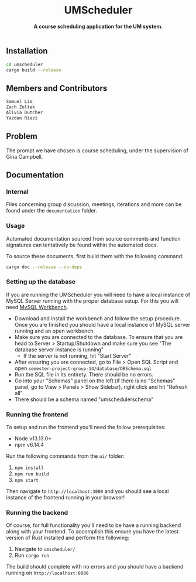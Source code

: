 <h1 align="center">UMScheduler</h1>
<div align="center">
  <strong>
    A course scheduling application for the UM system.
  </strong>
</div>

<br />

## Installation

```sh
cd umscheduler
cargo build --release
```

## Members and Contributors

```md
Samuel Lim
Zach Zoltek
Alivia Dutcher
Yazdan Riazi
```

## Problem

The prompt we have chosen is course scheduling, under the supervision of Gina Campbell.

## Documentation

### Internal

Files concerning group discussion, meetings, iterations and more can be found under the `documentation` folder.

### Usage

Automated documentation sourced from source comments and function signatures can tentatively be found within the automated docs.

To source these documents, first build them with the following command:

```sh
cargo doc --release --no-deps
```

### Setting up the database

If you are running the UMScheduler you will need to have a local instance of MySQL Server running with the proper database setup. For this you will need [MySQL Workbench](https://www.mysql.com/products/workbench/). 

* Download and install the workbench and follow the setup procedure. Once you are finished you should have a local instance of MySQL server running and an open workbench.
* Make sure you are connected to the database. To ensure that you are head to Server > Startup/Shutdown and make sure you see "The database server instance is running"
  * If the server is not running, hit "Start Server"
* After ensuring you are connected, go to File > Open SQL Script and open `semester-project-group-14/database/DBSchema.sql`
* Run the SQL file in its entirety. There should be no errors.
* Go into your "Schemas" panel on the left (if there is no "Schemas" panel, go to View > Panels > Show Sidebar), right click and hit "Refresh all"
* There should be a schema named "umschedulerschema"

### Running the frontend

To setup and run the frontend you'll need the follow prerequisites:

* Node v13.13.0+
* npm v6.14.4

Run the following commands from the `ui/` folder:

  1. `npm install`
  2. `npm run build`
  3. `npm start`

Then navigate to `http://localhost:3000` and you should see a local instance of the frontend running in your browser!

### Running the backend

Of course, for full functionality you'll need to be have a running backend along with your frontend. To accomplish this ensure you have the latest version of Rust installed and perform the following:

  1. Navigate to `umscheduler/`
  2. Run `cargo run`

The build should complete with no errors and you should have a backend running on `http://localhost:8080`
